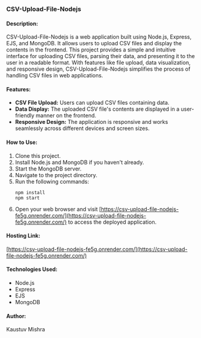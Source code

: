 ### CSV-Upload-File-Nodejs

#### Description:
CSV-Upload-File-Nodejs is a web application built using Node.js, Express, EJS, and MongoDB. It allows users to upload CSV files and display the contents in the frontend. This project provides a simple and intuitive interface for uploading CSV files, parsing their data, and presenting it to the user in a readable format. With features like file upload, data visualization, and responsive design, CSV-Upload-File-Nodejs simplifies the process of handling CSV files in web applications.

#### Features:
- **CSV File Upload:** Users can upload CSV files containing data.
- **Data Display:** The uploaded CSV file's contents are displayed in a user-friendly manner on the frontend.
- **Responsive Design:** The application is responsive and works seamlessly across different devices and screen sizes.

#### How to Use:
1. Clone this project.
2. Install Node.js and MongoDB if you haven't already.
3. Start the MongoDB server.
4. Navigate to the project directory.
5. Run the following commands:
   ```
   npm install
   npm start
   ```
6. Open your web browser and visit [https://csv-upload-file-nodejs-fe5g.onrender.com/](https://csv-upload-file-nodejs-fe5g.onrender.com/) to access the deployed application.

#### Hosting Link:
[https://csv-upload-file-nodejs-fe5g.onrender.com/](https://csv-upload-file-nodejs-fe5g.onrender.com/)

#### Technologies Used:
- Node.js
- Express
- EJS
- MongoDB

#### Author:
Kaustuv Mishra
